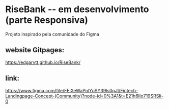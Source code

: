 # RiseBank -- em desenvolvimento (parte Responsiva)
Projeto inspirado pela comunidade do Figma
## website Gitpages:
https://edgarvtt.github.io/RiseBank/
## link:
https://www.figma.com/file/FElXeWaPolYuSY39ls0pJI/Fintech-Landingpage-Concept-(Community)?node-id=0%3A1&t=E21h6IIo719SRSIi-0
